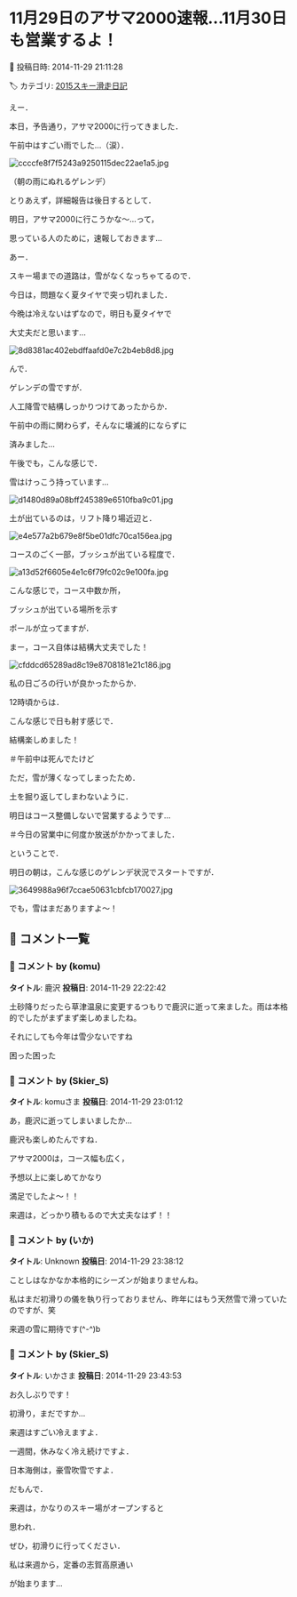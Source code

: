 # 11月29日のアサマ2000速報…11月30日も営業するよ！

📅 投稿日時: 2014-11-29 21:11:28

🏷️ カテゴリ: [2015スキー滑走日記](c09ea645cfc085f86dfcd80f49599dd89.md)

えー．


本日，予告通り，アサマ2000に行ってきました．


午前中はすごい雨でした…（涙）．




![ccccfe8f7f5243a9250115dec22ae1a5.jpg](images/ccccfe8f7f5243a9250115dec22ae1a5.jpg)




（朝の雨にぬれるゲレンデ）





とりあえず，詳細報告は後日するとして．


明日，アサマ2000に行こうかな～…って，


思っている人のために，速報しておきます…





あー．


スキー場までの道路は，雪がなくなっちゃてるので．


今日は，問題なく夏タイヤで突っ切れました．


今晩は冷えないはずなので，明日も夏タイヤで


大丈夫だと思います…




![8d8381ac402ebdffaafd0e7c2b4eb8d8.jpg](images/8d8381ac402ebdffaafd0e7c2b4eb8d8.jpg)







んで．


ゲレンデの雪ですが．


人工降雪で結構しっかりつけてあったからか．


午前中の雨に関わらず，そんなに壊滅的にならずに


済みました…


午後でも，こんな感じで．


雪はけっこう持っています…




![d1480d89a08bff245389e6510fba9c01.jpg](images/d1480d89a08bff245389e6510fba9c01.jpg)







土が出ているのは，リフト降り場近辺と．




![e4e577a2b679e8f5be01dfc70ca156ea.jpg](images/e4e577a2b679e8f5be01dfc70ca156ea.jpg)




コースのごく一部，ブッシュが出ている程度で．




![a13d52f6605e4e1c6f79fc02c9e100fa.jpg](images/a13d52f6605e4e1c6f79fc02c9e100fa.jpg)




こんな感じで，コース中数か所，


ブッシュが出ている場所を示す


ポールが立ってますが．





まー，コース自体は結構大丈夫でした！




![cfddcd65289ad8c19e8708181e21c186.jpg](images/cfddcd65289ad8c19e8708181e21c186.jpg)




私の日ごろの行いが良かったからか．


12時頃からは．


こんな感じで日も射す感じで．


結構楽しめました！


＃午前中は死んでたけど





ただ，雪が薄くなってしまったため．


土を掘り返してしまわないように．


明日はコース整備しないで営業するようです…


＃今日の営業中に何度か放送がかかってました．





ということで．


明日の朝は，こんな感じのゲレンデ状況でスタートですが．




![3649988a96f7ccae50631cbfcb170027.jpg](images/3649988a96f7ccae50631cbfcb170027.jpg)




でも，雪はまだありますよ～！

## 💬 コメント一覧

### 💬 コメント by (komu)
**タイトル**: 鹿沢
**投稿日**: 2014-11-29 22:22:42

土砂降りだったら草津温泉に変更するつもりで鹿沢に逝って来ました。雨は本格的でしたがまずまず楽しめましたね。

それにしても今年は雪少ないですね

困った困った

### 💬 コメント by (Skier_S)
**タイトル**: komuさま
**投稿日**: 2014-11-29 23:01:12

あ，鹿沢に逝ってしまいましたか…

鹿沢も楽しめたんですね．

アサマ2000は，コース幅も広く，

予想以上に楽しめてかなり

満足でしたよ～！！



来週は，どっかり積もるので大丈夫なはず！！

### 💬 コメント by (いか)
**タイトル**: Unknown
**投稿日**: 2014-11-29 23:38:12

ことしはなかなか本格的にシーズンが始まりませんね。

私はまだ初滑りの儀を執り行っておりません、昨年にはもう天然雪で滑っていたのですが、笑



来週の雪に期待です(^-^)b

### 💬 コメント by (Skier_S)
**タイトル**: いかさま
**投稿日**: 2014-11-29 23:43:53

お久しぶりです！

初滑り，まだですか…



来週はすごい冷えますよ．

一週間，休みなく冷え続けですよ．

日本海側は，豪雪吹雪ですよ．

だもんで．

来週は，かなりのスキー場がオープンすると

思われ．

ぜひ，初滑りに行ってください．



私は来週から，定番の志賀高原通い

が始まります…

